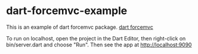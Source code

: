 dart-forcemvc-example
=====================

This is an example of dart forcemvc package. [dart forcemvc](https://github.com/jorishermans/dart-forcemvc) 

To run on localhost, open the project in the Dart Editor, then right-click on
bin/server.dart and choose "Run". Then see the app at [http://localhost:9090](http://localhost:9090)
